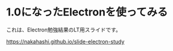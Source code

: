 # 1.0になったElectronを使ってみる

これは、Electron勉強結果のLT用スライドです。

https://nakahashi.github.io/slide-electron-study
